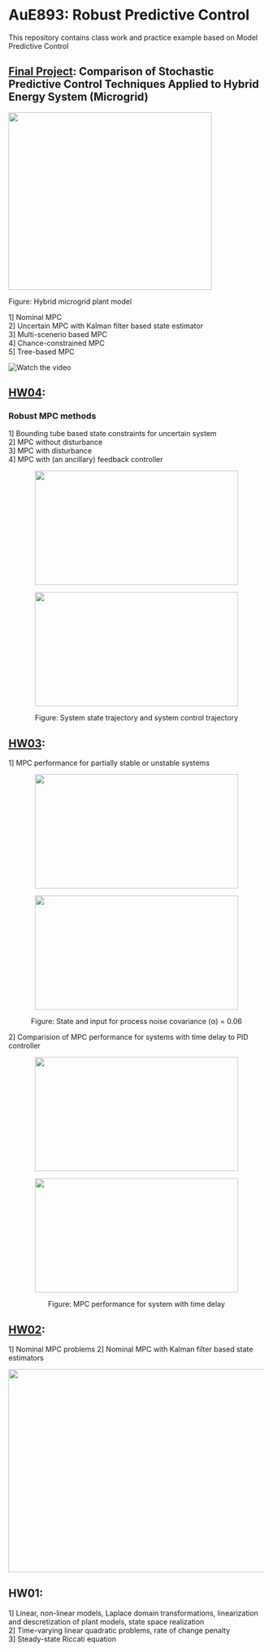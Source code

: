 # AuE893: Robust Predictive Control
This repository contains class work and practice example based on Model Predictive Control 

## [Final Project](https://github.com/vipulkumbhar/AuE893_Robust_Predictive_Control/tree/main/Final_project): Comparison of Stochastic Predictive Control Techniques Applied to Hybrid Energy System (Microgrid)
<p align="left">
  <img width="400" height="350"
       src="https://github.com/vipulkumbhar/AuE893_Robust_Predictive_Control/blob/main/Final_project/Plantmodel.png">
</p>
<p align="left">
  Figure: Hybrid microgrid plant model
</p>

1] Nominal MPC  
2] Uncertain MPC with Kalman filter based state estimator  
3] Multi-scenerio based MPC  
4] Chance-constrained MPC  
5] Tree-based MPC  

![Watch the video](https://github.com/vipulkumbhar/AuE893_Robust_Predictive_Control/blob/main/Final_project/tbmpcVideoFile.gif)

## [HW04](https://github.com/vipulkumbhar/AuE893_Robust_Predictive_Control/tree/main/Homework_4):
### Robust MPC methods
1] Bounding tube based state constraints for uncertain system  
2] MPC without disturbance  
3] MPC with disturbance  
4] MPC with (an ancillary) feedback controller  
<p align="center">
  <img width="400" height="225" src="https://github.com/vipulkumbhar/AuE893_Robust_Predictive_Control/blob/main/Homework_4/Result_plots/4b3_state_withfeedback.png">
</p>
<p align="center">
  <img width="400" height="225" src="https://github.com/vipulkumbhar/AuE893_Robust_Predictive_Control/blob/main/Homework_4/Result_plots/4b3_input_withfeedback.png">
</p>

<p align="center">
  Figure: System state trajectory and system control trajectory
</p>

## [HW03](https://github.com/vipulkumbhar/AuE893_Robust_Predictive_Control/tree/main/Homework_3):
1] MPC performance for partially stable or unstable systems
<p align="center"> <img width="400" height="225" src="https://github.com/vipulkumbhar/AuE893_Robust_Predictive_Control/blob/main/Homework_3/Result_plots/3a06s.png" </p> 
<p align="center"> <img width="400" height="225" src="https://github.com/vipulkumbhar/AuE893_Robust_Predictive_Control/blob/main/Homework_3/Result_plots/3a06i.png"> </p>

<p align="center">
  Figure: State and input for process noise covariance (α)  = 0.06
</p>

2] Comparision of MPC performance for systems with time delay to PID controller
<p align="center"> <img width="400" height="225" src="https://github.com/vipulkumbhar/AuE893_Robust_Predictive_Control/blob/main/Homework_3/Result_plots/3boutput.png" </p> 
<p align="center"> <img width="400" height="225" src="https://github.com/vipulkumbhar/AuE893_Robust_Predictive_Control/blob/main/Homework_3/Result_plots/3binput.png"> </p>

<p align="center">
  Figure: MPC performance for system with time delay
</p>

## [HW02](https://github.com/vipulkumbhar/AuE893_Robust_Predictive_Control/tree/main/Homework_2): 
1] Nominal MPC problems
2] Nominal MPC with Kalman filter based state estimators

<p align="center">
  <img width="600" height="400"
  src="https://github.com/vipulkumbhar/AuE893_Robust_Predictive_Control/blob/main/Homework_2/Result_plots/2d.png">
</p>

## HW01: 
1] Linear, non-linear models, Laplace domain transformations, linearization and descretization of plant models, state space realization   
2] Time-varying linear quadratic problems, rate of change penalty   
3] Steady-state Riccati equation   
